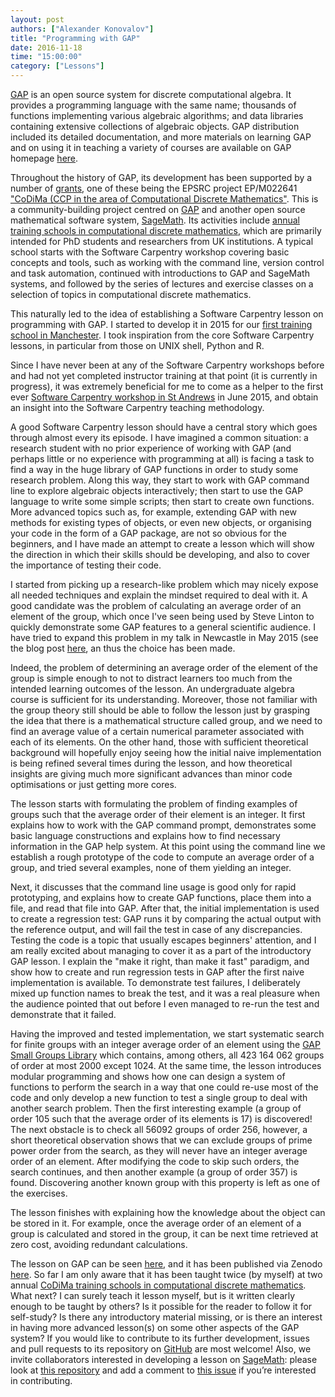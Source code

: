 ```yaml
---
layout: post
authors: ["Alexander Konovalov"]
title: "Programming with GAP"
date: 2016-11-18
time: "15:00:00"
category: ["Lessons"]
---
```


[GAP](http://www.gap-system.org/) is an open source system for discrete
computational algebra. It provides a programming language with the same name;
thousands of functions implementing various algebraic algorithms; and data
libraries containing extensive collections of algebraic objects. GAP
distribution included its detailed documentation, and more materials on
learning GAP and on using it in teaching a variety of courses are available
on GAP homepage [here](http://www.gap-system.org/Doc/doc.html).

Throughout the history of GAP, its development has been supported by a
number of [grants](http://www.gap-system.org/Contacts/funding.html), one
of these being the EPSRC project EP/M022641 ["CoDiMa (CCP in the area of
Computational Discrete Mathematics"](http://www.codima.ac.uk/). This is
a community-building project centred on [GAP](http://www.gap-system.org/)
and another open source mathematical software system,
[SageMath](http://www.sagemath.org/). Its activities include [annual training
schools in computational discrete mathematics](http://www.codima.ac.uk/schools/),
which are primarily intended for PhD students and researchers from UK
institutions. A typical school starts with the Software Carpentry workshop
covering basic concepts and tools, such as working with the command line,
version control and task automation, continued with introductions to GAP
and SageMath systems, and followed by the series of lectures and exercise
classes on a selection of topics in computational discrete mathematics.

This naturally led to the idea of establishing a Software Carpentry lesson
on programming with GAP. I started to develop it in 2015 for our
[first training school in Manchester](http://www.codima.ac.uk/school2015/).
I took inspiration from the core Software Carpentry lessons, in particular
from those on UNIX shell, Python and R.

Since I have never been at any of the Software Carpentry workshops before and
had not yet completed instructor training at that point (it is currently in
progress), it was extremely beneficial for me to come as a helper to the first ever
[Software Carpentry workshop in St Andrews](https://lmwake.github.io/2015-06-18-StAndrews/)
in June 2015, and obtain an insight into the Software Carpentry teaching
methodology.

A good Software Carpentry lesson should have a central story which goes
through almost every its episode. I have imagined a common situation: a
research student with no prior experience of working with GAP (and perhaps
little or no experience with programming at all) is facing a task to find
a way in the huge library of GAP functions in order to study some research
problem. Along this way, they start to work with GAP command line to explore
algebraic objects interactively; then start to use the GAP language to write
some simple scripts; then start to create own functions. More advanced topics
such as, for example, extending GAP with new methods for existing types of
objects, or even new objects, or organising your code in the form of a GAP
package, are not so obvious for the beginners, and I have made an attempt
to create a lesson which will show the direction in which their skills should
be developing, and also to cover the importance of testing their code.

I started from picking up a research-like problem which may nicely expose
all needed techniques and explain the mindset required to deal with it.
A good candidate was the problem of calculating an average order of an element
of the group, which once I've seen being used by Steve Linton to quickly
demonstrate some GAP features to a general scientific audience. I have tried to
expand this problem in my talk in Newcastle in May 2015 (see the blog post
[here](http://www.codima.ac.uk/2015/07/01/average-order-of-group-elements-a-demo-of-test-driven-development-in-gap/),
an thus the choice has been made.

Indeed, the problem of determining an average order of the element of the group
is simple enough to not to distract learners too much from the intended learning
outcomes of the lesson. An undergraduate algebra course is sufficient for its
understanding. Moreover, those not familiar with the group theory still should
be able to follow the lesson just by grasping the idea that there is a
mathematical structure called group, and we need to find an average value of a
certain numerical parameter associated with each of its elements. On the other
hand, those with sufficient theoretical background will hopefully enjoy seeing
how the initial naive implementation is being refined several times during the
lesson, and how theoretical insights are giving much more significant advances
than minor code optimisations or just getting more cores.

The lesson starts with formulating the problem of finding examples of groups
such that the average order of their element is an integer. It first explains
how to work with the GAP command prompt, demonstrates some basic language
constructions and explains how to find necessary information in the GAP help system.
At this point using the command line we establish a rough prototype of the code to
compute an average order of a group, and tried several examples, none of them
yielding an integer.

Next, it discusses that the command line usage is good only for rapid
prototyping, and explains how to create GAP functions, place them into
a file, and read that file into GAP. After that, the initial implementation is
used to create a regression test: GAP runs it by comparing the actual output
with the reference output, and will fail the test in case of any discrepancies.
Testing the code is a topic that usually escapes beginners' attention,
and I am really excited about managing to cover it as a part of the introductory
GAP lesson. I explain the "make it right, than make it fast" paradigm, and
show how to create and run regression tests in GAP after the first naive
implementation is available. To demonstrate test failures, I deliberately mixed
up function names to break the test, and it was a real pleasure when the
audience pointed that out before I even managed to re-run the test and demonstrate
that it failed.

Having the improved and tested implementation, we start systematic search for
finite groups with an integer average order of an element using the
[GAP Small Groups Library](http://www.gap-system.org/Packages/sgl.html) which
contains, among others, all 423 164 062 groups of order at most 2000 except 1024.
At the same time, the lesson introduces modular programming and shows how one
can design a system of functions to perform the search in a way that one could re-use
most of the code and only develop a new function to test a single group to deal
with another search problem. Then the first interesting example
(a group of order 105 such that the average order of its elements is 17) is
discovered! The next obstacle is to check all 56092 groups of order 256, however,
a short theoretical observation shows that we can exclude groups of prime power
order from the search, as they will never have an integer average order of an
element. After modifying the code to skip such orders, the search continues, and
then another example (a group of order 357) is found. Discovering another known
group with this property is left as one of the exercises.

The lesson finishes with explaining how the knowledge about the object can be
stored in it. For example, once the average order of an element of a group is
calculated and stored in the group, it can be next time retrieved at zero cost,
avoiding redundant calculations.

The lesson on GAP can be seen [here](http://alex-konovalov.github.io/gap-lesson/),
and it has been published via Zenodo [here](http://doi.org/10.5281/zenodo.167362).
So far I am only aware that it has been taught twice (by myself) at two annual
[CoDiMa training schools in computational discrete mathematics](http://www.codima.ac.uk/schools/).
What next? I can surely teach it lesson myself, but is it written clearly enough
to be taught by others? Is it possible for the reader to follow it for
self-study? Is there any introductory material missing, or is there an
interest in having more advanced lesson(s) on some other aspects of
the GAP system? If you would like to contribute to its further development,
issues and pull requests to its repository on
[GitHub](https://github.com/alex-konovalov/gap-lesson) are most welcome!
Also, we invite collaborators interested in developing a lesson on
[SageMath](http://www.sagemath.org/): please look at
[this repository](https://github.com/alex-konovalov/sage-lesson) and
add a comment to [this issue](https://github.com/alex-konovalov/sage-lesson/issues/1)
if you’re interested in contributing.
